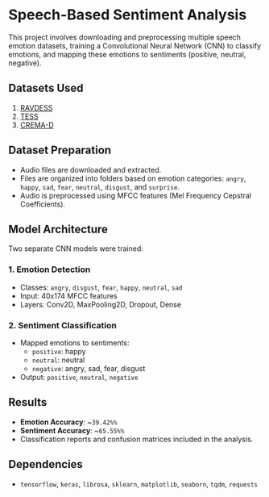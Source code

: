 # Speech-Based Sentiment Analysis

This project involves downloading and preprocessing multiple speech emotion datasets, training a Convolutional Neural Network (CNN) to classify emotions, and mapping these emotions to sentiments (positive, neutral, negative).

## Datasets Used

1. [RAVDESS](https://zenodo.org/record/1188976)
2. [TESS](https://www.kaggle.com/datasets/ejlok1/toronto-emotional-speech-set-tess)
3. [CREMA-D](https://www.kaggle.com/datasets/ejlok1/cremad)

## Dataset Preparation

- Audio files are downloaded and extracted.
- Files are organized into folders based on emotion categories: `angry`, `happy`, `sad`, `fear`, `neutral`, `disgust`, and `surprise`.
- Audio is preprocessed using MFCC features (Mel Frequency Cepstral Coefficients).

## Model Architecture

Two separate CNN models were trained:

### 1. Emotion Detection
- Classes: `angry`, `disgust`, `fear`, `happy`, `neutral`, `sad`
- Input: 40x174 MFCC features
- Layers: Conv2D, MaxPooling2D, Dropout, Dense

### 2. Sentiment Classification
- Mapped emotions to sentiments:
  - `positive`: happy
  - `neutral`: neutral
  - `negative`: angry, sad, fear, disgust
- Output: `positive`, `neutral`, `negative`

## Results

- **Emotion Accuracy**: ~`39.42%%`
- **Sentiment Accuracy**: ~`65.55%%`
- Classification reports and confusion matrices included in the analysis.

## Dependencies

- `tensorflow`, `keras`, `librosa`, `sklearn`, `matplotlib`, `seaborn`, `tqdm`, `requests`